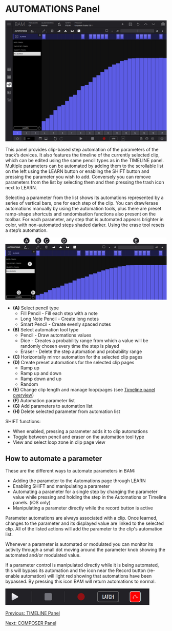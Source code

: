 # AUTOMATIONS Panel

<img src="/bam/images/automations/bam-beat-maker-automations-panel.png" width="1000" alt="BAM Automations panel overview" />

<br>

This panel provides clip-based step automation of the parameters of the
track’s devices. It also features the
timeline of the currently selected clip, which can be edited using the
same pencil types as in the TIMELINE panel. Multiple parameters can be
automated by adding them to the scrollable list on the left using the
LEARN button or enabling the SHIFT button and pressing the parameter you wish to add. Conversely you
can remove parameters from the list by selecting them and then pressing
the trash icon next to LEARN. 

Selecting a parameter from the list shows
its automations represented by a series of vertical bars, one for each
step of the clip. You can draw/erase automations manually by using the
automation tools, plus there are preset ramp-shape shortcuts and
randomisation functions also present on the toolbar. For each parameter,
any step that is automated appears brighter in color, with non-automated
steps shaded darker. Using the erase tool resets a step’s automation.

<img src="/bam/images/automations/bam-beat-maker-automations-panel-overview.png" width="1000" alt="BAM automations panel overview" />

<br>

- **(A)** Select pencil type
    - Fill Pencil - Fill each step with a note
    - Long Note Pencil - Create long notes
    - Smart Pencil - Create evenly spaced notes
- **(B)** Select automation tool type
    - Pencil - Draw automations values
    - Dice - Creates a probability range from which a value will be randomly chosen every time the step is played
    - Eraser - Delete the step automation and probability range
- **(C)** Horizontally mirror automation for the selected clip pages
- **(D)** Create preset automations for the selected clip pages
    - Ramp up
    - Ramp up and down
    - Ramp down and up
    - Random
- **(E)** Change clip length and manage loop/pages (see [Timeline panel overview](timeline))
- **(F)** Automation parameter list
- **(G)** Add parameters to automation list
- **(H)** Delete selected parameter from automation list

SHIFT functions:
- When enabled, pressing a parameter adds it to clip automations
- Toggle between pencil and eraser on the automation tool type
- View and select loop zone in clip page view

## How to automate a parameter

These are the different ways to automate parameters in BAM:

- Adding the parameter to the Automations page through LEARN 
- Enabling SHIFT and manipulating a parameter
- Automating a parameter for a single step by changing the parameter value while pressing and holding the step in the Automations or Timeline panels. (iOS only)
- Manipulating a parameter directly while the record button is active

Parameter automations are always associated with a clip. Once learned, changes to the parameter and its displayed value are linked to the selected clip. All of the listed actions will add the parameter to the clip's automation list.

Whenever a parameter is automated or modulated you can monitor
its activity through a small dot moving around the parameter knob showing the automated and/or modulated value.

If a parameter control is manipulated directly while it is being
automated, this will bypass its automation and the icon near the Record
button (re-enable automation) will light red showing that automations
have been bypassed. By pressing this icon BAM will return automations to
normal.

<img src="/bam/images/automations/bam-beat-maker-automations-re-enable-automations.png" width="450" alt="BAM re-enable automation button" />

<br>

[Previous: TIMELINE Panel](timeline)

[Next: COMPOSER Panel](composer)